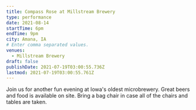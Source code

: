 ```yaml
---
title: Compass Rose at Millstream Brewery
type: performance
date: 2021-08-14
startTime: 6pm
endTime: 9pm
city: Amana, IA
# Enter comma separated values.
venues:
  - Millstream Brewery
draft: false
publishDate: 2021-07-19T03:00:55.736Z
lastmod: 2021-07-19T03:00:55.761Z
---
```

Join us for another fun evening at Iowa's oldest microbrewery. Great beers and food is available on site. Bring a bag chair in case all of the chairs and tables are taken.